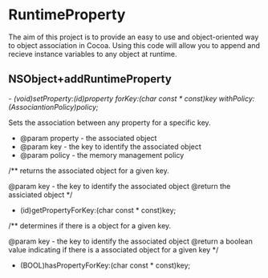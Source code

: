 RuntimeProperty
===============

The aim of this project is to provide an easy to use and object-oriented way to object association in Cocoa. Using this code will allow you to append and recieve instance variables to any object at runtime.

NSObject+addRuntimeProperty
---------------------------

*- (void)setProperty:(id)property forKey:(char const * const)key withPolicy:(AssociantionPolicy)policy;*

Sets the association between any property for a specific key.
 
* @param property - the associated object
* @param key - the key to identify the associated object
* @param policy - the memory management policy



/**
 returns the associated object for a given key.
 
 @param key - the key to identify the associated object
 @return the assiciated object
 */
- (id)getPropertyForKey:(char const * const)key;

/**
 determines if there is a object for a given key.
 
 @param key - the key to identify the associated object
 @return a boolean value indicating if there is a associated object for a given key
 */
- (BOOL)hasPropertyForKey:(char const * const)key;
